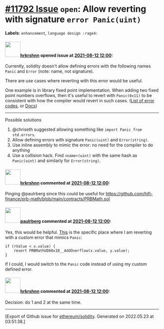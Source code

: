# [\#11792 Issue](https://github.com/ethereum/solidity/issues/11792) `open`: Allow reverting with signature `error Panic(uint)`
**Labels**: `enhancement`, `language design :rage4:`


#### <img src="https://avatars.githubusercontent.com/u/13174375?u=52d702cb6bec53b561afa293cf9cd53ef7a63924&v=4" width="50">[hrkrshnn](https://github.com/hrkrshnn) opened issue at [2021-08-12 12:00](https://github.com/ethereum/solidity/issues/11792):

Currently, solidity doesn't allow defining errors with the following names `Panic` and `Error` (note: name, not signature).

There are use cases where reverting with this error would be useful.

One example is in library fixed point implementation. When adding two fixed point numbers overflows, then it's useful to revert with `Panic(0x11)` to be consistent with how the compiler would revert in such cases. ([List of error codes](https://github.com/ethereum/solidity/blob/develop/libsolutil/ErrorCodes.h), or [Docs](https://docs.soliditylang.org/en/v0.8.7/control-structures.html#panic-via-assert-and-error-via-require))


---

Possible solutions

1. @chriseth suggested allowing something like `import Panic from std.errors`.
2. Allow defining errors with signature `Panic(uint)` and `Error(string)`.
3. Use inline assembly to mimic the error: no need for the compiler to do anything
4. Use a collision hack. Find `<name>(uint)` with the same hash as `Panic(uint)` and similarly for `Error(string)`.

#### <img src="https://avatars.githubusercontent.com/u/13174375?u=52d702cb6bec53b561afa293cf9cd53ef7a63924&v=4" width="50">[hrkrshnn](https://github.com/hrkrshnn) commented at [2021-08-12 12:00](https://github.com/ethereum/solidity/issues/11792#issuecomment-897581521):

Pinging @paulrberg since this could be useful for https://github.com/hifi-finance/prb-math/blob/main/contracts/PRBMath.sol

#### <img src="https://avatars.githubusercontent.com/u/8782666?u=25ad8718554ed55982a48263112eec6c46115225&v=4" width="50">[paulrberg](https://github.com/paulrberg) commented at [2021-08-12 12:00](https://github.com/ethereum/solidity/issues/11792#issuecomment-898348703):

Yes, this would be helpful. [This](https://github.com/hifi-finance/prb-math/blob/v2.2.0/contracts/PRBMathUD60x18Typed.sol#L39-L41) is the specific place where I am reverting with a custom error that mimics `Panic`:

```sol
if (rValue < x.value) {
    revert PRBMathUD60x18__AddOverflow(x.value, y.value);
}
```

If I could, I would switch to the `Panic` code instead of using my custom defined error.

#### <img src="https://avatars.githubusercontent.com/u/13174375?u=52d702cb6bec53b561afa293cf9cd53ef7a63924&v=4" width="50">[hrkrshnn](https://github.com/hrkrshnn) commented at [2021-08-12 12:00](https://github.com/ethereum/solidity/issues/11792#issuecomment-901072809):

Decision: do 1 and 2 at the same time.


-------------------------------------------------------------------------------



[Export of Github issue for [ethereum/solidity](https://github.com/ethereum/solidity). Generated on 2022.05.23 at 03:51:38.]
